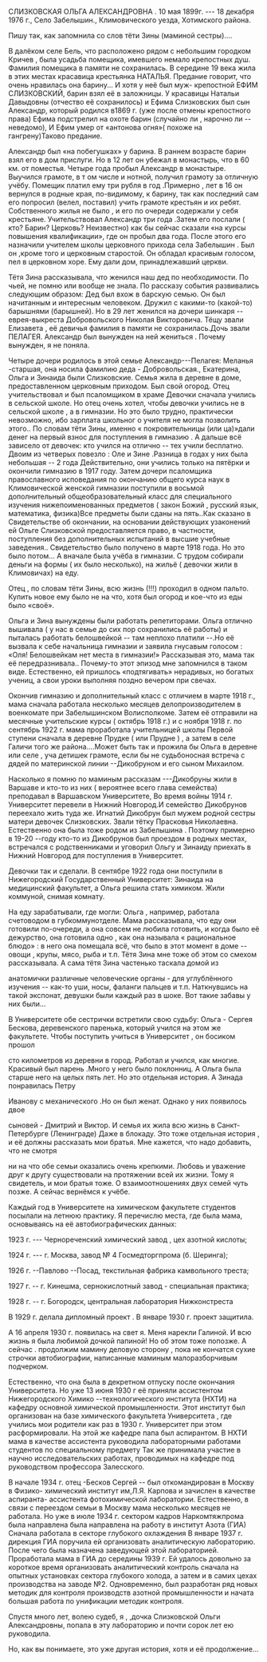 СЛИЗКОВСКАЯ ОЛЬГА АЛЕКСАНДРОВНА . 10 мая 1899г. \-\-- 18 декабря 1976 г., Село Забелышин., Климовического уезда, Хотимского района.

Пишу так, как запомнила со слов тёти Зины (маминой сестры)....

В далёком селе Бель, что расположено рядом с небольшим городком Кричев , была усадьба помещика, имевшего немало крепостных душ. Фамилия помещика в памяти не сохранилась. В середине 19 века жила в этих местах красавица крестьянка НАТАЛЬЯ. Предание говорит, что очень нравилась она барину... И хотя у неё был муж- крепостной ЕФИМ СЛИЗКОВСКИЙ, барин взял её в заложницы. У красавицы Натальи Давыдовны (отчество её сохранилось) и Ефима Слизковских был сын Александр, который родился в1869 г. (уже после отмены крепостного права) Ефима подстрелил на охоте барин (случайно ли , нарочно ли \-- неведомо), И Ефим умер от «антонова огня»( похоже на гангрену)Таково предание.

Александр был «на побегушках» у барина. В раннем возрасте барин взял его в дом прислуги. Но в 12 лет он убежал в монастырь, что в 60 км. от поместья. Четыре года пробыл Александр в монастыре. Выучился грамоте, в т ом числе и нотной, получил грамоту за отличную учёбу. Помещик платил ему три рубля в год .Примерно , лет в 16 он вернулся в родные края, по-видимому, к барину, так как последний сам его попросил (велел, поставил) учить грамоте крестьян и их ребят. Собственного жилья не было , и его по очереди содержали у себя крестьяне. Учительствовал Александр три года .Затем его послали ( кто? Барин? Церковь? Неизвестно) как бы сейчас сказали «на курсы повышения квалификации», где он пробыл два года. После этого его назначили учителем школы церковного прихода села Забелышин . Был он ,кроме того и церковным старостой. Он обладал красивым голосом, пел в церковном хоре. Ему дали дом, принадлежавший церкви.

Тётя Зина рассказывала, что женился наш дед по необходимости. По чьей, не помню или вообще не знала. По рассказу события развивались следующим образом: Дед был вхож в барскую семью. Он был начитанным и интересным человеком. Дружил с какими-то (какой-то) барышнями (барышней). Но в 29 лет женился на дочери шинкаря \--еврея-выкреста Добровольского Николая Викторовича. Тёщу звали Елизавета , её девичья фамилия в памяти не сохранилась.Дочь звали ПЕЛАГЕЯ. Александр был вынужден на ней жениться . Почему вынужден, я не поняла.

Четыре дочери родилось в этой семье Александр\-\--Пелагея: Меланья -старшая, она носила фамилию деда - Добровольская., Екатерина, Ольга и Зинаида были Слизковские. Семья жила в деревне в доме, предоставленном церковным приходом. Был свой огород. Отец учительствовал и был псаломщиком в храме Девочки сначала учились в сельской школе. Но отец очень хотел, чтобы девочки учились не в сельской школе , а в гимназии. Но это было трудно, практически невозможно, ибо зарплата школьног о учителя не могла позволить этого.. По словам тёти Зины, именно « покровительницы (или ца)»дали денег на первый взнос для поступления в гимназию . А дальше всё зависело от девочек: кто учился на отлично -- тех учили бесплатно. Двоим из четверых повезло : Оле и Зине .Разница в годах у них была небольшая -- 2 года Действительно, они учились только на пятёрки и окончили гимназию в 1917 году. Затем дочери псаломщика православного исповедания по окончанию общего курса наук в Климовической женской гимназии поступили в восьмой дополнительный общеобразовательный класс для специального изучения нижепоименованных предметов ( закон Божий , русский язык, математика, физика)Все предметы были сданы на пять..Как сказано в Свидетельстве об окончании, на основании действующих узаконений ей Ольге Слизковской предоставляется право, в частности, поступления без дополнительных испытаний в высшие учебные заведения.. Свидетельство было получено в марте 1918 года. Но это было потом... А вначале была учёба в гимназии. С трудом собирали деньги на формы ( их было несколько), на жильё ( девочки жили в Климовичах) на еду.

Отец , по словам тёти Зины, всю жизнь (!!!) проходил в одном пальто. Купить новое ему было не на что, хотя был огород и кое-что из еды было «своё».

Ольга и Зина вынуждены были работать репетиторами. Ольга отлично вышивала ( у нас в семье до сих пор сохранились её работы) и пыталась работать белошвейкой \-- там неплохо платили \--.Но её вызвала к себе начальница гимназии и заявила гнусавым голосом : «Оля! Белошвейкам нет места в гимназии!» Рассказывая это, мама так её передразнивала.. Почему-то этот эпизод мне запомнился в таком виде. Естественно, ей пришлось «подтягивать» нерадивых, но богатых учениц, а свои уроки выполняя поздно вечером при свечах.

Окончив гимназию и дополнительный класс с отличием в марте 1918 г., мама сначала работала несколько месяцев делопроизводителем в военкомате при Забелышинском Волисполкоме. Затем её отправили на месячные учительские курсы ( октябрь 1918 г.) и с ноября 1918 г. по сентябрь 1922 г. мама проработала учительницей школы Первой ступени сначала в деревне Прудке ( или Прудне ) , а затем в селе Галичи того же района....Может быть так и прожила бы Ольга в деревне или селе , уча детишек грамоте, если бы не судьбоносная встреча с дядей по материнской линии --Дикобруном и его сыном Михаилом.

Насколько я помню по маминым рассказам \-\--Дикобруны жили в Варшаве и кто-то из них ( вероятнее всего глава семейства) преподавал в Варшавском Университете, Во время войны 1914 г. Университет перевели в Нижний Новгород.И семейство Дикобрунов переехало жить туда же. Игнатий Дикобрун был мужем родной сестры матери девочек Слизковских. Звали тётку Прасковья Николаевна. Естественно она была тоже родом из Забелышина . Поэтому примерно в 19-20 --году кто-то из Дикобрунов был проездом в родных местах, встречался с родственниками и уговорил Ольгу и Зинаиду приехать в Нижний Новгород для поступления в Университет.

Девочки так и сделали. В сентябре 1922 года они поступили в Нижегородский Государственный Университет: Зинаида на медицинский факультет, а Ольга решила стать химиком. Жили коммуной, снимая комнату.

На еду зарабатывали, где могли: Ольга , например, работала счетоводом в губкоммунотделе. Мама рассказывала, что еду они готовили по-очереди, а она совсем не любила готовить, и когда было её дежурство, она готовила одно , как она называла « рациональное блюдо» : в него она помещала всё, что было в этот момент в доме \-- овощи , крупы, мясо, рыба и т.п. Тётя Зина мне тоже об этом со смехом рассказывала. А сама тётя Зина частенько таскала домой из

анатомички различные человеческие органы - для углублённого изучения -- как-то уши, носы, фаланги пальцев и т.п. Наткнувшись на такой экспонат, девушки были каждый раз в шоке. Вот такие забавы у них были...

В Университете обе сестрички встретили свою судьбу: Ольга - Сергея Бескова, деревенского паренька, который учился на этом же факультете. Чтобы поступить учиться в Университет , он босиком прошол

сто километров из деревни в город. Работал и учился, как многие. Красивый был парень .Много у него было поклонниц. А Ольга была старше него на целых пять лет. Но это отдельная история. А Зинада понравилась Петру

Иванову с механического .Но он был женат. Однако у них появилось двое

cыновей - Дмитрий и Виктор. И семья их жила всю жизнь в Санкт-Петербурге (Ленинграде) Даже в блокаду. Это тоже отдельная история , и её должны рассказать мои братья. Мне кажется, что надо добавить, что не смотря

ни на что обе семьи оказались очень крепкими. Любовь и уважение друг к другу существовали на протяжении всей их жизни. Тому я свидетель, и мои братья тоже. О взаимоотношениях двух семей чуть позже. А сейчас вернёмся к учёбе.

Каждый год в Университете на химическом факультете студентов посылали на летнюю практику. Я перечислю места, где была мама, основываясь на её автобиографических данных:

1923 г. \-\-- Чернореченский химический завод , цех азотной кислоты;

1924 г. \-\-- г. Москва, завод № 4 Госмедторгпрома (б. Шеринга);

1926 г. --Павлово --Посад, текстильная фабрика камвольного треста;

1927 г. -- г. Кинешма, сернокислотный завод - специальная практика;

1928 г. -- г. Богородск, центральная лаборатория Нижконстреста

В 1929 г. делала дипломный проект . В январе 1930 г. проект защитила.

А 16 апреля 1930 г. появилась на свет я. Меня нарекли Галиной. И всю жизнь я была любимой дочкой папиной! Но об этом тоже попозже. А сейчас . продолжим мамину деловую сторону , пока не кончатся сухие строчки автобиографии, написанные маминым малоразборчивым подчерком.

Естественно, что она была в декретном отпуску после окончания Университета. Но уже 13 июня 1930 г её приняли ассистентом Нижегородского Химико --технологического института (НХТИ) на кафедру основной химической промышленности. Этот институт был организован на базе химического факультета Университета , где учились мои родители как раз в 1930 г. Университет при этом расформировали. На этой же кафедре папа был аспирантом. В НХТИ мама в качестве ассистента руководила лабораторными работами студентов по специальному предмету Так же принимала участие в научно исследовательских работах, проводимых на кафедре под руководством профессора Залесского.

В начале 1934 г. отец -Бесков Сергей -- был откомандирован в Москву в Физико- химический институт им,Л.Я. Карпова и зачислен в качестве аспиранта- ассистента фотохимической лаборатории. Естественно, в связи с переездом семьи в Москву мама несколько месяцев не работала. Но уже в июле 1934 г. сектором кадров Наркомтяжпрома была направлена была направлена на работу в институт Азота (ГИА) Сначала работала в секторе глубокого охлаждения В январе 1937 г. дирекция ГИА поручила ей организовать аналитическую лабораторию. После чего была назначена заведующей этой лабораторией. Проработала мама в ГИА до середины 1939 г. Ей удалось довольно за короткое время организовать аналитический контроль сначала на опытных установках сектора глубокого холода, а затем и в самих цехах производства на заводе №2. Одновременно, был разработан ряд новых методик для контроля производств азотной промышленности и начата большая работа по унификации методик контроля.

Спустя много лет, волею судеб, я , ,дочка Слизковской Ольги Александровны, попала в эту лабораторию и почти сорок лет ею руководила.

Но, как вы понимаете, это уже другая история, хотя и её продолжение...
